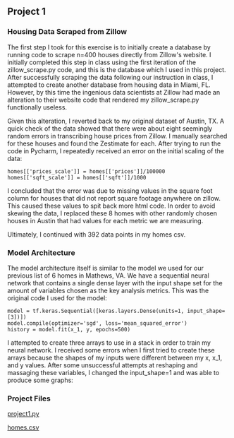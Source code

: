 ## Project 1

### **Housing Data Scraped from Zillow**


The first step I took for this exercise is to initially create 
a database by running code to scrape n=400 houses directly from Zillow's website. I initially
completed this step in class using the first iteration of the zillow_scrape.py code, and this is the 
database which I used in this project. After successfully scraping the data following our instruction
in class, I attempted to create another database from housing data in Miami, FL. However, by this time
the ingenious data scientists at Zillow had made an alteration to their website code that rendered 
my zillow_scrape.py functionally useless.  

Given this alteration, I reverted back to my original dataset of Austin, TX. 
A quick check of the data showed that there were about eight seemingly random errors in transcribing house prices 
from Zillow. I manually searched for these houses and found the Zestimate for each. After trying to run the code 
in Pycharm, I repeatedly received an error on the initial scaling of the data:

```
homes[['prices_scale']] = homes[['prices']]/100000 
homes[['sqft_scale']] = homes[['sqft']]/1000 
```

I concluded that the error was due to missing values in the square foot column for houses that did not report 
square footage anywhere on zillow. This caused these values to spit back more html code. In order to avoid skewing the
data, I replaced these 8 homes with other randomly chosen houses in Austin that had values for each metric we are measuring. 

Ultimately, I continued with 392 data points in my homes csv. 


### **Model Architecture**

The model architecture itself is similar to the model we used for our previous list of 6 homes in Mathews, VA. We have a 
sequential neural network that contains a single dense layer with the input shape set for the amount of variables chosen
as the key analysis metrics. This was the original code I used for the model:

```
model = tf.keras.Sequential([keras.layers.Dense(units=1, input_shape=[3])])
model.compile(optimizer='sgd', loss='mean_squared_error')
history = model.fit(x_1, y, epochs=500)
```

I attempted to create three arrays to use in a stack in order to train my neural network. I received some errors when I first 
tried to create these arrays because the shapes of my inputs were different between my x, x_1, and y values. After some unsuccessful
attempts at reshaping and massaging these variables, I changed the input_shape=1 and was able to produce some graphs:




### **Project Files**

<a id="raw-url" href="https://raw.githubusercontent.com/antoniomarra8/DATA310/main/project1.py">project1.py</a>

<a id="raw-url" href="https://raw.githubusercontent.com/antoniomarra8/DATA310/main/homes.csv">homes.csv</a>
